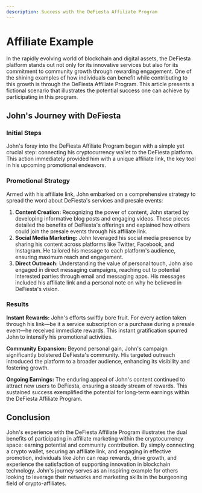 ```yaml
---
description: Success with the DeFiesta Affiliate Program
---
```


# Affiliate Example

In the rapidly evolving world of blockchain and digital assets, the DeFiesta platform stands out not only for its innovative services but also for its commitment to community growth through rewarding engagement. One of the shining examples of how individuals can benefit while contributing to this growth is through the DeFiesta Affiliate Program. This article presents a fictional scenario that illustrates the potential success one can achieve by participating in this program.

## John's Journey with DeFiesta

### Initial Steps

John's foray into the DeFiesta Affiliate Program began with a simple yet crucial step: connecting his cryptocurrency wallet to the DeFiesta platform. This action immediately provided him with a unique affiliate link, the key tool in his upcoming promotional endeavors.

### Promotional Strategy

Armed with his affiliate link, John embarked on a comprehensive strategy to spread the word about DeFiesta's services and presale events:

1. **Content Creation:** Recognizing the power of content, John started by developing informative blog posts and engaging videos. These pieces detailed the benefits of DeFiesta's offerings and explained how others could join the presale events through his affiliate link.
2. **Social Media Marketing:** John leveraged his social media presence by sharing his content across platforms like Twitter, Facebook, and Instagram. He tailored his message to each platform's audience, ensuring maximum reach and engagement.
3. **Direct Outreach:** Understanding the value of personal touch, John also engaged in direct messaging campaigns, reaching out to potential interested parties through email and messaging apps. His messages included his affiliate link and a personal note on why he believed in DeFiesta's vision.

### Results

**Instant Rewards:** John's efforts swiftly bore fruit. For every action taken through his link—be it a service subscription or a purchase during a presale event—he received immediate rewards. This instant gratification spurred John to intensify his promotional activities.

**Community Expansion:** Beyond personal gain, John's campaign significantly bolstered DeFiesta's community. His targeted outreach introduced the platform to a broader audience, enhancing its visibility and fostering growth.

**Ongoing Earnings:** The enduring appeal of John's content continued to attract new users to DeFiesta, ensuring a steady stream of rewards. This sustained success exemplified the potential for long-term earnings within the DeFiesta Affiliate Program.

## **Conclusion**

John's experience with the DeFiesta Affiliate Program illustrates the dual benefits of participating in affiliate marketing within the cryptocurrency space: earning potential and community contribution. By simply connecting a crypto wallet, securing an affiliate link, and engaging in effective promotion, individuals like John can reap rewards, drive growth, and experience the satisfaction of supporting innovation in blockchain technology. John's journey serves as an inspiring example for others looking to leverage their networks and marketing skills in the burgeoning field of crypto-affiliates.
